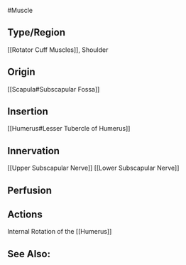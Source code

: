 #Muscle

## Type/Region 
[[Rotator Cuff Muscles]], Shoulder

## Origin
[[Scapula#Subscapular Fossa]]

## Insertion
[[Humerus#Lesser Tubercle of Humerus]]

## Innervation
[[Upper Subscapular Nerve]]
[[Lower Subscapular Nerve]]

## Perfusion


## Actions
Internal Rotation of the [[Humerus]]

## See Also:


